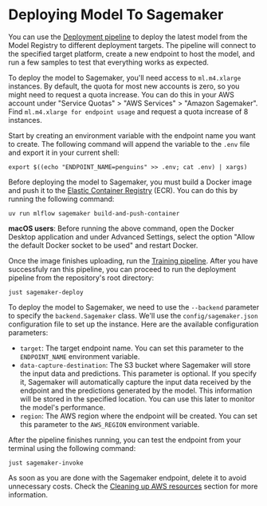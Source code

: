 # Deploying Model To Sagemaker

You can use the [Deployment pipeline](src/pipelines/deployment.py) to deploy the latest model from the Model Registry to different deployment targets. The pipeline will connect to the specified target platform, create a new endpoint to host the model, and run a few samples to test that everything works as expected.

To deploy the model to Sagemaker, you'll need access to `ml.m4.xlarge` instances. By default, the quota for most new accounts is zero, so you might need to request a quota increase. You can do this in your AWS account under "Service Quotas" > "AWS Services" > "Amazon Sagemaker". Find `ml.m4.xlarge for endpoint usage` and request a quota increase of 8 instances.

Start by creating an environment variable with the endpoint name you want to create. The following command will append the variable to the `.env` file and export it in your current shell:

```shell
export $((echo "ENDPOINT_NAME=penguins" >> .env; cat .env) | xargs)
```

Before deploying the model to Sagemaker, you must build a Docker image and push it to the [Elastic Container Registry](https://aws.amazon.com/ecr/) (ECR). You can do this by running the following command:

```shell
uv run mlflow sagemaker build-and-push-container
```

**macOS users**: Before running the above command, open the Docker Desktop application and under Advanced Settings, select the option "Allow the default Docker socket to be used" and restart Docker.

Once the image finishes uploading, run the [Training pipeline](.guide/training-pipeline/introduction.md). After you have successfuly ran this pipeline, you can proceed to run the deployment pipeline from the repository's root directory:

```shell
just sagemaker-deploy
```


To deploy the model to Sagemaker, we need to use the `--backend` parameter to specify the `backend.Sagemaker` class. We'll use the `config/sagemaker.json` configuration file to set up the instance. Here are the available configuration parameters:

* `target`: The target endpoint name. You can set this parameter to the `ENDPOINT_NAME` environment variable.
* `data-capture-destination`: The S3 bucket where Sagemaker will store the input data and predictions. This parameter is optional. If you specify it, Sagemaker will automatically capture the input data received by the endpoint and the predictions generated by the model. This information will be stored in the specified location. You can use this later to monitor the model's performance.
* `region`: The AWS region where the endpoint will be created. You can set this parameter to the `AWS_REGION` environment variable.

After the pipeline finishes running, you can test the endpoint from your terminal using the following command:

```shell
just sagemaker-invoke
```

As soon as you are done with the Sagemaker endpoint, delete it to avoid unnecessary costs. Check the [Cleaning up AWS resources](.guide/amazon-web-services/cleaning-up.md) section for more information.